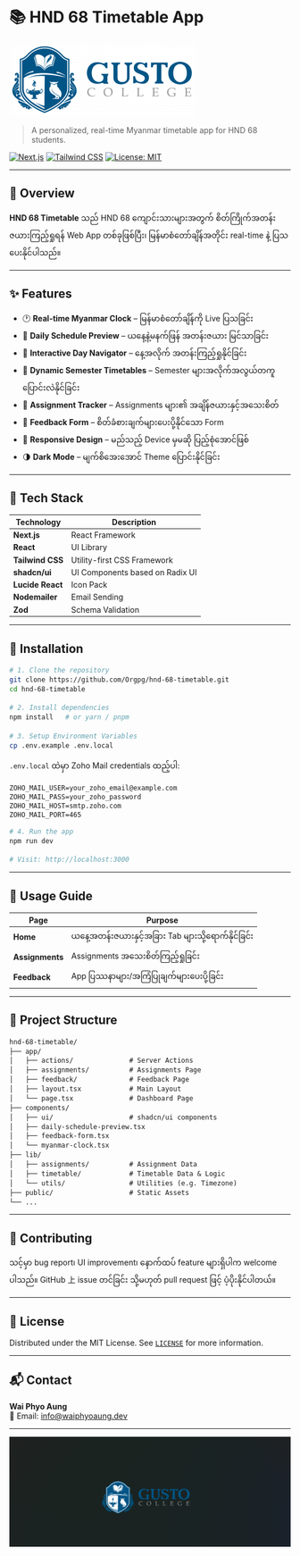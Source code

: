 # 📚 HND 68 Timetable App

![Hero](public/hero.png)

> A personalized, real-time Myanmar timetable app for HND 68 students.

[![Next.js](https://img.shields.io/badge/Built%20With-Next.js-blue)](https://nextjs.org/)
[![Tailwind CSS](https://img.shields.io/badge/Styled%20With-Tailwind%20CSS-teal)](https://tailwindcss.com/)
[![License: MIT](https://img.shields.io/badge/License-MIT-yellow.svg)](https://opensource.org/licenses/MIT)

---

## 🌟 Overview

**HND 68 Timetable** သည် HND 68 ကျောင်းသားများအတွက် စိတ်ကြိုက်အတန်းဇယားကြည့်ရှုရန် Web App တစ်ခုဖြစ်ပြီး၊ မြန်မာစံတော်ချိန်အတိုင်း real-time နဲ့ ပြသပေးနိုင်ပါသည်။ 

---

## ✨ Features

- 🕐 **Real-time Myanmar Clock** – မြန်မာစံတော်ချိန်ကို Live ပြသခြင်း
- 📆 **Daily Schedule Preview** – ယနေ့နဲ့မနက်ဖြန် အတန်းဇယား မြင်သာခြင်း
- 📅 **Interactive Day Navigator** – နေ့အလိုက် အတန်းကြည့်ရှုနိုင်ခြင်း
- 🔁 **Dynamic Semester Timetables** – Semester များအလိုက်အလွယ်တကူ ပြောင်းလဲနိုင်ခြင်း
- 📝 **Assignment Tracker** – Assignments များ၏ အချိန်ဇယားနှင့်အသေးစိတ်
- 📩 **Feedback Form** – စိတ်ခံစားချက်များပေးပို့နိုင်သော Form
- 📱 **Responsive Design** – မည်သည့် Device မှမဆို ပြည့်စုံအောင်ဖြစ်
- 🌗 **Dark Mode** – မျက်စိအေးအောင် Theme ပြောင်းနိုင်ခြင်း

---

## 🧰 Tech Stack

| Technology     | Description |
|----------------|-------------|
| **Next.js**    | React Framework |
| **React**      | UI Library |
| **Tailwind CSS** | Utility-first CSS Framework |
| **shadcn/ui**  | UI Components based on Radix UI |
| **Lucide React** | Icon Pack |
| **Nodemailer** | Email Sending |
| **Zod**        | Schema Validation |

---

## 🚀 Installation

```bash
# 1. Clone the repository
git clone https://github.com/Orgpg/hnd-68-timetable.git
cd hnd-68-timetable

# 2. Install dependencies
npm install   # or yarn / pnpm

# 3. Setup Environment Variables
cp .env.example .env.local
```

`.env.local` ထဲမှာ Zoho Mail credentials ထည့်ပါ:

```
ZOHO_MAIL_USER=your_zoho_email@example.com
ZOHO_MAIL_PASS=your_zoho_password
ZOHO_MAIL_HOST=smtp.zoho.com
ZOHO_MAIL_PORT=465
```

```bash
# 4. Run the app
npm run dev

# Visit: http://localhost:3000
```

---

## 🧭 Usage Guide

| Page        | Purpose |
|-------------|---------|
| **Home**    | ယနေ့အတန်းဇယားနှင့်အခြား Tab များသို့ရောက်နိုင်ခြင်း |
| **Assignments** | Assignments အသေးစိတ်ကြည့်ရှုခြင်း |
| **Feedback**    | App ပြဿနာများ/အကြံပြုချက်များပေးပို့ခြင်း |

---

## 📁 Project Structure

```txt
hnd-68-timetable/
├── app/
│   ├── actions/              # Server Actions
│   ├── assignments/          # Assignments Page
│   ├── feedback/             # Feedback Page
│   ├── layout.tsx            # Main Layout
│   └── page.tsx              # Dashboard Page
├── components/
│   ├── ui/                   # shadcn/ui components
│   ├── daily-schedule-preview.tsx
│   ├── feedback-form.tsx
│   └── myanmar-clock.tsx
├── lib/
│   ├── assignments/          # Assignment Data
│   ├── timetable/            # Timetable Data & Logic
│   └── utils/                # Utilities (e.g. Timezone)
├── public/                   # Static Assets
└── ...
```

---

## 🙌 Contributing

သင့်မှာ bug report၊ UI improvement၊ နောက်ထပ် feature များရှိပါက welcome ပါသည်။ GitHub 上 issue တင်ခြင်း သို့မဟုတ် pull request ဖြင့် ပံ့ပိုးနိုင်ပါတယ်။

---

## 📝 License

Distributed under the MIT License. See [`LICENSE`](https://opensource.org/licenses/MIT) for more information.

---

## 📬 Contact

**Wai Phyo Aung**  
📧 Email: [info@waiphyoaung.dev](mailto:info@waiphyoaung.dev)

---

![Gusto College Logo](public/gusto-college-logo.png)
